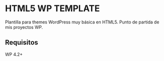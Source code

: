 HTML5 WP TEMPLATE
=============

Plantilla para themes WordPress muy básica en HTML5. Punto de partida de mis proyectos WP.

Requisitos
---------------
WP 4.2+